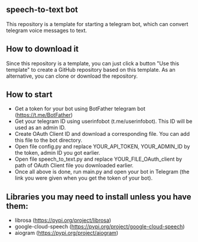## speech-to-text bot
This repository is a template for starting a telegram bot, which can convert telegram voice messages to text.
## How to download it
Since this repository is a template, you can just click a button "Use this template" to create a GitHub repository based on this template.
As an alternative, you can clone or download the repository.
## How to start
* Get a token for your bot using BotFather telegram bot (https://t.me/BotFather)
* Get your telegram ID using userinfobot (t.me/userinfobot). This ID will be used as an admin ID.
* Create OAuth Client ID and download a corresponding file. You can add this file to the bot directory.
* Open file config.py and replace YOUR_API_TOKEN, YOUR_ADMIN_ID by the token, admin ID you got earlier. 
* Open file speech_to_text.py and replace YOUR_FILE_OAuth_client by path of OAuth Client file you downloaded earlier. 
* Once all above is done, run main.py and open your bot in Telegram (the link you were given when you get the token of your bot). 

## Libraries you may need to install unless you have them:
* librosa (https://pypi.org/project/librosa)
* google-cloud-speech (https://pypi.org/project/google-cloud-speech)
* aiogram (https://pypi.org/project/aiogram)
